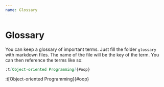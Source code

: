 ```yaml
---
name: Glossary
---
```


# Glossary

You can keep a glossary of important terms. Just fill the folder
`glossary` with markdown files. The name of the file will be the key of
the term. You can then reference the terms like so:

```md
:t[Object-oriented Programming]{#oop}
```

:t[Object-oriented Programming]{#oop}
